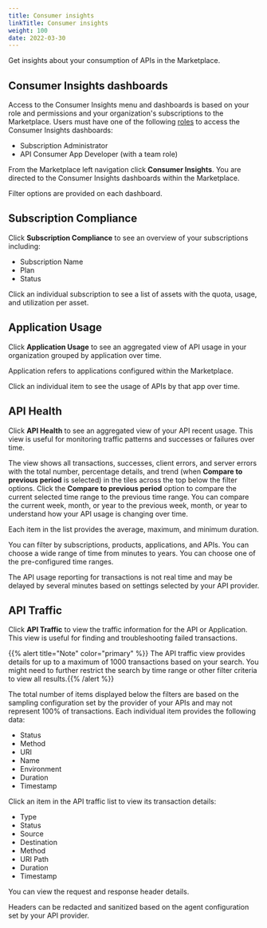 ```yaml
---
title: Consumer insights
linkTitle: Consumer insights
weight: 100
date: 2022-03-30
---
```


Get insights about your consumption of APIs in the Marketplace.

## Consumer Insights dashboards

Access to the Consumer Insights menu and dashboards is based on your role and permissions and your organization's subscriptions to the Marketplace. Users must have one of the following [roles](https://docs.axway.com/bundle/platform-management/page/docs/management_guide/organizations/organization_roles_and_features/index.html) to access the Consumer Insights dashboards:

* Subscription Administrator
* API Consumer App Developer (with a team role)

From the Marketplace left navigation click **Consumer Insights**. You are directed to the Consumer Insights dashboards within the Marketplace.

Filter options are provided on each dashboard.

## Subscription Compliance

Click **Subscription Compliance** to see an overview of your subscriptions including:

* Subscription Name
* Plan
* Status

Click an individual subscription to see a list of assets with the quota, usage, and utilization per asset.

<!---  ![Subscription Compliance example](/Images/central/ci_subscription.png) --->

## Application Usage

Click **Application Usage** to see an aggregated view of API usage in your organization grouped by application over time.

<!---  ![Application Usage example](/Images/central/ci_application_usage.png) --->

Application refers to applications configured within the Marketplace.

Click an individual item to see the usage of APIs by that app over time.

## API Health

Click **API Health** to see an aggregated view of your API recent usage. This view is useful for monitoring traffic patterns and successes or failures over time.

<!---  ![API Health example](/Images/central/ci_api_usage.png) --->

The view shows all transactions, successes, client errors, and server errors with the total number, percentage details, and trend (when **Compare to previous period** is selected) in the tiles across the top below the filter options. Click the **Compare to previous period** option to compare the current selected time range to the previous time range. You can compare the current week, month, or year to the previous week, month, or year to understand how your API usage is changing over time.

Each item in the list provides the average, maximum, and minimum duration.

You can filter by subscriptions, products, applications, and APIs. You can choose a wide range of time from minutes to years. You can choose one of the pre-configured time ranges.

The API usage reporting for transactions is not real time and may be delayed by several minutes based on settings selected by your API provider.

## API Traffic

Click **API Traffic** to view the traffic information for the API or Application. This view is useful for finding and troubleshooting failed transactions.

<!--  ![API Traffic example](/Images/central/ci_api_traffic.png) --->

{{% alert title="Note" color="primary" %}} The API traffic view provides details for up to a maximum of 1000 transactions based on your search. You might need to further restrict the search by time range or other filter criteria to view all results.{{% /alert %}}

The total number of items displayed below the filters are based on the sampling configuration set by the provider of your APIs and may not represent 100% of transactions. Each individual item provides the following data:

* Status
* Method
* URI
* Name
* Environment
* Duration
* Timestamp

Click an item in the API traffic list to view its transaction details:

* Type
* Status
* Source
* Destination
* Method
* URI Path
* Duration
* Timestamp

<!---  ![Example of API traffic details example](/Images/central/ci_api_traffic_details.png) --->

 You can view the request and response header details.

<!---  ![API traffic request and response example](/Images/central/ci_api_traffic_request_response.png) --->

 Headers can be redacted and sanitized based on the agent configuration set by your API provider.

